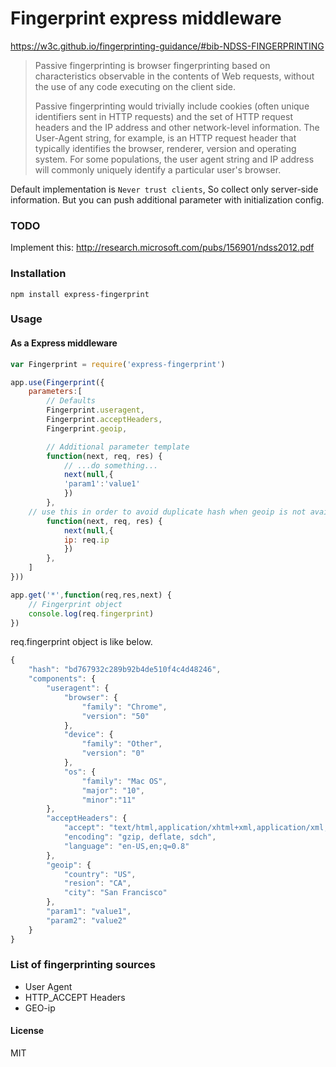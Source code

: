 # Fingerprint express middleware

https://w3c.github.io/fingerprinting-guidance/#bib-NDSS-FINGERPRINTING
> Passive fingerprinting is browser fingerprinting based on characteristics observable in the contents of Web requests, without the use of any code executing on the client side.
>
> Passive fingerprinting would trivially include cookies (often unique identifiers sent in HTTP requests) and the set of HTTP request headers and the IP address and other network-level information. The User-Agent string, for example, is an HTTP request header that typically identifies the browser, renderer, version and operating system. For some populations, the user agent string and IP address will commonly uniquely identify a particular user's browser.

Default implementation is `Never trust clients`, So collect only server-side information.
But you can push additional parameter with initialization config.

### TODO
Implement this:
http://research.microsoft.com/pubs/156901/ndss2012.pdf

### Installation

```
npm install express-fingerprint
```
### Usage

#### As a Express middleware

```javascript
var Fingerprint = require('express-fingerprint')

app.use(Fingerprint({
	parameters:[
		// Defaults
		Fingerprint.useragent,
		Fingerprint.acceptHeaders,
		Fingerprint.geoip,

		// Additional parameter template
		function(next, req, res) {
			// ...do something...
			next(null,{
			'param1':'value1'
			})
		},
    // use this in order to avoid duplicate hash when geoip is not available
		function(next, req, res) {
			next(null,{
			ip: req.ip
			})
		},
	]
}))

app.get('*',function(req,res,next) {
	// Fingerprint object
	console.log(req.fingerprint)
})
```

req.fingerprint object is like below.
```javascript
{
	"hash": "bd767932c289b92b4de510f4c4d48246",
	"components": {
		"useragent": {
			"browser": {
				"family": "Chrome",
				"version": "50"
			},
			"device": {
				"family": "Other",
				"version": "0"
			},
			"os": {
				"family": "Mac OS",
				"major": "10",
				"minor":"11"
		},
		"acceptHeaders": {
			"accept": "text/html,application/xhtml+xml,application/xml;q=0.9,image/webp,*/*;q=0.8",
			"encoding": "gzip, deflate, sdch",
			"language": "en-US,en;q=0.8"
		},
		"geoip": {
			"country": "US",
			"resion": "CA",
			"city": "San Francisco"
		},
		"param1": "value1",
		"param2": "value2"
	}
}
```


### List of fingerprinting sources

* User Agent
* HTTP_ACCEPT Headers
* GEO-ip

#### License

MIT
